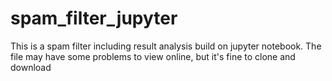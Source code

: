 # spam_filter_jupyter
This is a spam filter including result analysis build on jupyter notebook.
The file may have some problems to view online, but it's fine to clone and download
